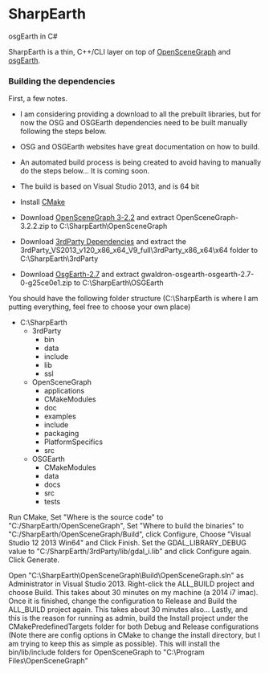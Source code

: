 # SharpEarth
osgEarth in C#

SharpEarth is a thin, C++/CLI layer on top of [OpenSceneGraph](https://github.com/openscenegraph/osg) and [osgEarth](https://github.com/gwaldron/osgearth).  

### Building the dependencies
First, a few notes.
* I am considering providing a download to all the prebuilt libraries, but for now the OSG and OSGEarth dependencies need to be built manually following the steps below.  
* OSG and OSGEarth websites have great documentation on how to build.
* An automated build process is being created to avoid having to manually do the steps below... It is coming soon.
* The build is based on Visual Studio 2013, and is 64 bit

* Install [CMake](http://www.cmake.org/www.cmake.org/download)
* Download [OpenSceneGraph 3-2.2](http://trac.openscenegraph.org/downloads/developer_releases/OpenSceneGraph-3.2.2.zip) and extract OpenSceneGraph-3.2.2.zip to C:\SharpEarth\OpenSceneGraph
* Download [3rdParty Dependencies](http://download.osgvisual.org/3rdParty_VS2013_v120_x86_x64_V9_full.7z) and extract the 3rdParty_VS2013_v120_x86_x64_V9_full\3rdParty_x86_x64\x64 folder to C:\SharpEarth\3rdParty
* Download [OsgEarth-2.7](https://github.com/gwaldron/osgearth/zipball/osgearth-2.7) and extract gwaldron-osgearth-osgearth-2.7-0-g25ce0e1.zip to C:\SharpEarth\OSGEarth

You should have the following folder structure (C:\SharpEarth is where I am putting everything, feel free to choose your own place)
* C:\SharpEarth
    * 3rdParty
        * bin
        * data
        * include
        * lib
        * ssl
    * OpenSceneGraph
        * applications
        * CMakeModules
        * doc
        * examples
        * include
        * packaging
        * PlatformSpecifics
        * src
    * OSGEarth
        * CMakeModules
        * data
        * docs
        * src
        * tests

Run CMake, Set "Where is the source code" to "C:/SharpEarth/OpenSceneGraph", Set "Where to build the binaries" to "C:/SharpEarth/OpenSceneGraph/Build", click Configure, Choose "Visual Studio 12 2013 Win64" and Click Finish.  Set the GDAL_LIBRARY_DEBUG value to "C:/SharpEarth/3rdParty/lib/gdal_i.lib" and click Configure again.  Click Generate.

Open "C:\SharpEarth\OpenSceneGraph\Build\OpenSceneGraph.sln" as Administrator in Visual Studio 2013.  Right-click the ALL_BUILD project and choose Build.  This takes about 30 minutes on my machine (a 2014 i7 imac).  Once it is finished, change the configuration to Release and Build the ALL_BUILD project again.  This takes about 30 minutes also...  Lastly, and this is the reason for running as admin, build the Install project under the CMakePredefinedTargets folder for both Debug and Release configurations (Note there are config options in CMake to change the install directory, but I am trying to keep this as simple as possible).  This will install the bin/lib/include folders for OpenSceneGraph to "C:\Program Files\OpenSceneGraph"
